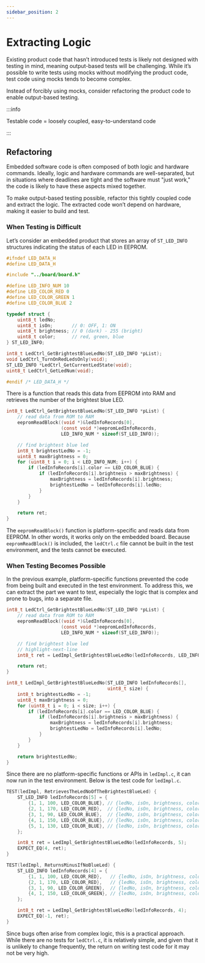 ```yaml
---
sidebar_position: 2
---
```


# Extracting Logic

Existing product code that hasn’t introduced tests is likely not designed with testing in mind, meaning output-based tests will be challenging. While it’s possible to write tests using mocks without modifying the product code, test code using mocks tends to become complex.

Instead of forcibly using mocks, consider refactoring the product code to enable output-based testing.

:::info

Testable code = loosely coupled, easy-to-understand code

:::

## Refactoring

Embedded software code is often composed of both logic and hardware commands. Ideally, logic and hardware commands are well-separated, but in situations where deadlines are tight and the software must "just work," the code is likely to have these aspects mixed together.

To make output-based testing possible, refactor this tightly coupled code and extract the logic. The extracted code won’t depend on hardware, making it easier to build and test.

### When Testing is Difficult

Let’s consider an embedded product that stores an array of `ST_LED_INFO` structures indicating the status of each LED in EEPROM.

```c title="ledCtrl.h"
#ifndef LED_DATA_H
#define LED_DATA_H

#include "../board/board.h"

#define LED_INFO_NUM 10
#define LED_COLOR_RED 0
#define LED_COLOR_GREEN 1
#define LED_COLOR_BLUE 2

typedef struct {
    uint8_t ledNo;
    uint8_t isOn;       // 0: OFF, 1: ON
    uint8_t brightness; // 0 (dark) - 255 (bright)
    uint8_t color;      // red, green, blue
} ST_LED_INFO;

int8_t LedCtrl_GetBrightestBlueLedNo(ST_LED_INFO *pList);
void LedCtrl_TurnOnRedLedsOnly(void);
ST_LED_INFO *LedCtrl_GetCurrentLedState(void);
uint8_t LedCtrl_GetLedNum(void);

#endif /* LED_DATA_H */
```

There is a function that reads this data from EEPROM into RAM and retrieves the number of the brightest blue LED.

```c title="ledCtrl.c"
int8_t LedCtrl_GetBrightestBlueLedNo(ST_LED_INFO *pList) {
    // read data from ROM to RAM
    eepromReadBlock((void *)&ledInfoRecords[0],
                    (const void *)eepromLedInfoRecords,
                    LED_INFO_NUM * sizeof(ST_LED_INFO));

    // find brightest blue led
    int8_t brightestLedNo = -1;
    uint8_t maxBrightness = 0;
    for (uint8_t i = 0; i < LED_INFO_NUM; i++) {
        if (ledInfoRecords[i].color == LED_COLOR_BLUE) {
            if (ledInfoRecords[i].brightness > maxBrightness) {
                maxBrightness = ledInfoRecords[i].brightness;
                brightestLedNo = ledInfoRecords[i].ledNo;
            }
        }
    }

    return ret;
}
```

The `eepromReadBlock()` function is platform-specific and reads data from EEPROM. In other words, it works only on the embedded board. Because `eepromReadBlock()` is included, the `ledCtrl.c` file cannot be built in the test environment, and the tests cannot be executed.

### When Testing Becomes Possible

In the previous example, platform-specific functions prevented the code from being built and executed in the test environment. To address this, we can extract the part we want to test, especially the logic that is complex and prone to bugs, into a separate file.

```c title="ledCtrl.c"
int8_t LedCtrl_GetBrightestBlueLedNo(ST_LED_INFO *pList) {
    // read data from ROM to RAM
    eepromReadBlock((void *)&ledInfoRecords[0],
                    (const void *)eepromLedInfoRecords,
                    LED_INFO_NUM * sizeof(ST_LED_INFO));

    // find brightest blue led
    // highlight-next-line
    int8_t ret = LedImpl_GetBrightestBlueLedNo(ledInfoRecords, LED_INFO_NUM);

    return ret;
}
```

```c title="ledImpl.c"
int8_t LedImpl_GetBrightestBlueLedNo(ST_LED_INFO ledInfoRecords[],
                                     uint8_t size) {
    int8_t brightestLedNo = -1;
    uint8_t maxBrightness = 0;
    for (uint8_t i = 0; i < size; i++) {
        if (ledInfoRecords[i].color == LED_COLOR_BLUE) {
            if (ledInfoRecords[i].brightness > maxBrightness) {
                maxBrightness = ledInfoRecords[i].brightness;
                brightestLedNo = ledInfoRecords[i].ledNo;
            }
        }
    }

    return brightestLedNo;
}
```

Since there are no platform-specific functions or APIs in `ledImpl.c`, it can now run in the test environment. Below is the test code for `ledImpl.c`.

```c title="Test Code testLedImpl.cpp"
TEST(ledImpl, RetrievesTheLedNoOfTheBrightestBlueLed) {
    ST_LED_INFO ledInfoRecords[5] = {
        {1, 1, 100, LED_COLOR_BLUE}, // {ledNo, isOn, brightness, color}
        {2, 1, 170, LED_COLOR_RED},  // {ledNo, isOn, brightness, color}
        {3, 1, 90, LED_COLOR_BLUE},  // {ledNo, isOn, brightness, color}
        {4, 1, 150, LED_COLOR_BLUE}, // {ledNo, isOn, brightness, color}
        {5, 1, 130, LED_COLOR_BLUE}, // {ledNo, isOn, brightness, color}
    };

    int8_t ret = LedImpl_GetBrightestBlueLedNo(ledInfoRecords, 5);
    EXPECT_EQ(4, ret);
}

TEST(ledImpl, ReturnsMinusIfNoBlueLed) {
    ST_LED_INFO ledInfoRecords[4] = {
        {1, 1, 100, LED_COLOR_RED},   // {ledNo, isOn, brightness, color}
        {2, 1, 170, LED_COLOR_RED},   // {ledNo, isOn, brightness, color}
        {3, 1, 90, LED_COLOR_GREEN},  // {ledNo, isOn, brightness, color}
        {4, 1, 150, LED_COLOR_GREEN}, // {ledNo, isOn, brightness, color}
    };

    int8_t ret = LedImpl_GetBrightestBlueLedNo(ledInfoRecords, 4);
    EXPECT_EQ(-1, ret);
}
```

Since bugs often arise from complex logic, this is a practical approach. While there are no tests for `ledCtrl.c`, it is relatively simple, and given that it is unlikely to change frequently, the return on writing test code for it may not be very high.
